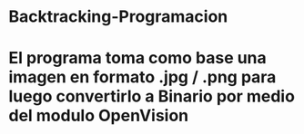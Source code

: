 # Backtracking-Programacion

# El programa toma como base una imagen en formato .jpg / .png para luego convertirlo a Binario por medio del modulo OpenVision
